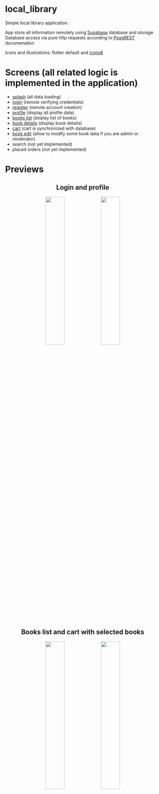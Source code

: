 # local_library

Simple local library application.

App store all information remotely using [Supabase](https://supabase.com/) database and storage.
Database access via pure http requests according to [PosgREST](https://postgrest.org/en/stable/api.html) documenation

Icons and illustrations: flutter default and [icons8](https://icons8.com/)

# Screens (all related logic is implemented in the application)
  - [splash](https://github.com/MrRooots/local_library/blob/master/lib/presentation/pages/splash.dart) (all data loading)
  - [login](https://github.com/MrRooots/local_library/tree/master/lib/presentation/pages/login) (remote verifying credentials)
  - [register](https://github.com/MrRooots/local_library/tree/master/lib/presentation/pages/register) (remote account creation)
  - [profile](https://github.com/MrRooots/local_library/tree/master/lib/presentation/pages/profile) (display all profile data)
  - [books list](https://github.com/MrRooots/local_library/tree/master/lib/presentation/pages/books_list) (dsiplay list of books)
  - [book details](https://github.com/MrRooots/local_library/tree/master/lib/presentation/pages/book_details) (display book details)
  - [cart](https://github.com/MrRooots/local_library/tree/master/lib/presentation/pages/cart) (cart is synchronized with database)
  - [book edit](https://github.com/MrRooots/local_library/tree/master/lib/presentation/pages/book_management) (allow to modify some book data if you are admin or moderator)
  - search (not yet implemented)
  - placed orders (not yet implemented)
  
# Previews

<h2 align="center"> Login and profile </h2>

<p align="center">
  <img width="35%" src="https://user-images.githubusercontent.com/46628524/202442678-2edce1f5-ba36-4614-acc6-fdd8c46cf6b9.png">
  <img width="35%" src="https://user-images.githubusercontent.com/46628524/202443131-e49bd43d-24db-40ba-ae5a-a0174fee31ea.png">
</p>

<h2 align="center"> Books list and cart with selected books </h2>

<p align="center">
  <img width="35%" src="https://user-images.githubusercontent.com/46628524/202443164-6fbf1f98-7e70-4ce2-9d7a-2997fb4e94ae.png">
  <img width="35%" src="https://user-images.githubusercontent.com/46628524/202443174-7a0f862d-c809-4930-a624-660c2455d469.png">
</p>
